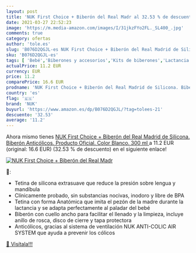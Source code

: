 ```yaml
---
layout: post
title: 'NUK First Choice + Biberón del Real Madr al 32.53 % de descuento'
date: 2021-03-27 22:52:23
image: 'https://m.media-amazon.com/images/I/31jkzFYo2FL._SL400_.jpg'
comments: true
category: ofertas
author: 'tole.es'
slug: 'B076D2QGJL-es NUK First Choice + Biberón del Real Madrid de Silicona....'
sku: 'B076D2QGJL-es'
tags: [ 'Bebé','Biberones y accesorios','Kits de biberones','Lactancia y alimentación','biberón','nuk', ]
actualPrice: 11.2 EUR
currency: EUR
price: 11.2
comparePrice: 16.6 EUR
prodname: 'NUK First Choice + Biberón del Real Madrid de Silicona. Biberón Anticólicos. Producto Oficial. Color Blanco.  300 ml '
country: 'es'
flag: '🇪🇸'
brand: 'NUK'
buyurl: 'https://www.amazon.es/dp/B076D2QGJL/?tag=tolees-21'
descuento: '32.53'
average: '11.2'
---
```


Ahora mismo tienes [NUK First Choice + Biberón del Real Madrid de Silicona. Biberón Anticólicos. Producto Oficial. Color Blanco.  300 ml ](https://www.amazon.es/dp/B076D2QGJL/?tag=tolees-21) a 11.2 EUR (original: 16.6 EUR) (32.53 %  de descuento) en el siguiente enlace!

[![NUK First Choice + Biberón del Real Madr](https://m.media-amazon.com/images/I/31jkzFYo2FL._SL400_.jpg)](https://www.amazon.es/dp/B076D2QGJL/?tag=tolees-21)

🔎:

- Tetina de silicona extrasuave que reduce la presión sobre lengua y mandíbula
- Clínicamente probado, sin substancias nocivas, inodoro y libre de BPA
- Tetina con forma Anatómica que imita el pezón de la madre durante la lactancia y se adapta perfectamente al paladar del bebé
- Biberón con cuello ancho para facilitar el llenado y la limpieza, incluye anillo de rosca, disco de cierre y tapa protectora
- Anticólicos, gracias al sistema de ventilación NUK ANTI-COLIC AIR SYSTEM que ayuda a prevenir los cólicos

[🛒 Visítala!!!](https://www.amazon.es/dp/B076D2QGJL/?tag=tolees-21)
